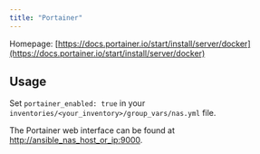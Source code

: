 ```yaml
---
title: "Portainer"
---
```


Homepage: [https://docs.portainer.io/start/install/server/docker](https://docs.portainer.io/start/install/server/docker)

## Usage

Set `portainer_enabled: true` in your `inventories/<your_inventory>/group_vars/nas.yml` file.

The Portainer web interface can be found at [http://ansible_nas_host_or_ip:9000](http://ansible_nas_host_or_ip:9000).
